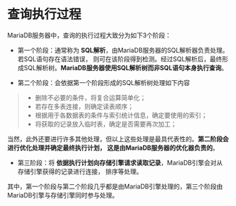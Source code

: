 查询执行过程
==================================================
MariaDB服务器中，查询的执行过程大致分为如下3个阶段：
+ 第一个阶段：通常称为 **SQL解析**，由MariaDB服务器的SQL解析器负责处理。若SQL语句存在语法错误，
则可在该阶段得到检测。经过SQL解析后，最终形成SQL解析树。**MariaDB服务器使用SQL解析树而非SQL语句本身执行查询**。

+ 第二个阶段：会依据第一个阶段形成的SQL解析树处理如下内容
> + 删除不必要的条件，将复合运算简单化；
> + 若存在多表连接，则确定读表顺序；
> + 根据用于各数据表的条件与索引统计信息，确定要使用的索引；
> + 将获取的记录放入临时表，确定是否需要再次加工；

 当然，此外还要进行许多其他处理，但以上这些处理是最具代表性的。**第二阶段会进行优化处理并确定最终执行计划，
 这是由MariaDB服务器的优化器负责的**。

+ 第三阶段：将 **依据执行计划向存储引擎请求读取记录**，MariaDB引擎会对从存储引擎获得的记录进行连接，
排序等处理。

其中，第一个阶段与第二个阶段几乎都是由MariaDB引擎处理的，第三个阶段由MariaDB引擎与存储引擎同时参与处理。
